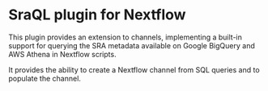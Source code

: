 # SraQL plugin for Nextflow

This plugin provides an extension to channels, implementing a built-in support for querying the SRA metadata available
on Google BigQuery and AWS Athena in Nextflow scripts.

It provides the ability to create a Nextflow channel from SQL queries and to populate the channel. 
